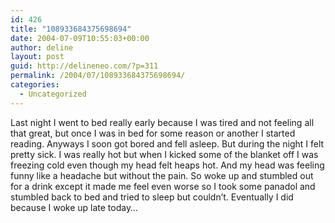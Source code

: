 ```yaml
---
id: 426
title: "108933684375698694"
date: 2004-07-09T10:55:03+00:00
author: deline
layout: post
guid: http://delineneo.com/?p=311
permalink: /2004/07/108933684375698694/
categories:
  - Uncategorized
---
```

Last night I went to bed really early because I was tired and not feeling all that great, but once I was in bed for some reason or another I started reading. Anyways I soon got bored and fell asleep. But during the night I felt pretty sick. I was really hot but when I kicked some of the blanket off I was freezing cold even though my head felt heaps hot. And my head was feeling funny like a headache but without the pain. So woke up and stumbled out for a drink except it made me feel even worse so I took some panadol and stumbled back to bed and tried to sleep but couldn&#8217;t. Eventually I did because I woke up late today&#8230;